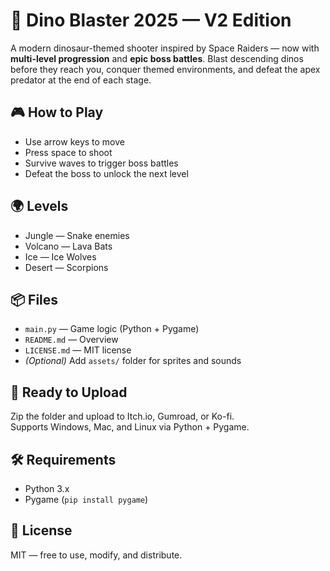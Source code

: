 # 🦖 Dino Blaster 2025 — V2 Edition

A modern dinosaur-themed shooter inspired by Space Raiders — now with **multi-level progression** and **epic boss battles**. Blast descending dinos before they reach you, conquer themed environments, and defeat the apex predator at the end of each stage.

## 🎮 How to Play
- Use arrow keys to move
- Press space to shoot
- Survive waves to trigger boss battles
- Defeat the boss to unlock the next level

## 🌍 Levels
- Jungle — Snake enemies
- Volcano — Lava Bats
- Ice — Ice Wolves
- Desert — Scorpions

## 📦 Files
- `main.py` — Game logic (Python + Pygame)
- `README.md` — Overview
- `LICENSE.md` — MIT license
- *(Optional)* Add `assets/` folder for sprites and sounds

## 🚀 Ready to Upload
Zip the folder and upload to Itch.io, Gumroad, or Ko-fi.  
Supports Windows, Mac, and Linux via Python + Pygame.

## 🛠 Requirements
- Python 3.x  
- Pygame (`pip install pygame`)

## 🧾 License
MIT — free to use, modify, and distribute.

